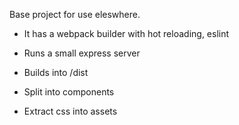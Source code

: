 Base project for use eleswhere.

- It has a webpack builder with hot reloading, eslint
- Runs a small express server
- Builds into /dist

- Split into components
- Extract css into assets
